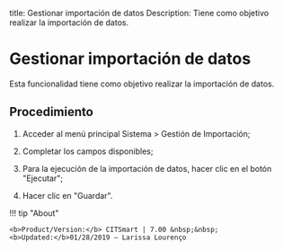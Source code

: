 title: Gestionar importación de datos
Description: Tiene como objetivo realizar la importación de datos.
# Gestionar importación de datos

Esta funcionalidad tiene como objetivo realizar la importación de datos.

Procedimiento
-------------

1.  Acceder al menú principal Sistema \> Gestión de Importación;

2.  Completar los campos disponibles;

3.  Para la ejecución de la importación de datos, hacer clic en el botón
    "Ejecutar";

4.  Hacer clic en "Guardar".

!!! tip "About"

    <b>Product/Version:</b> CITSmart | 7.00 &nbsp;&nbsp;
    <b>Updated:</b>01/28/2019 – Larissa Lourenço
